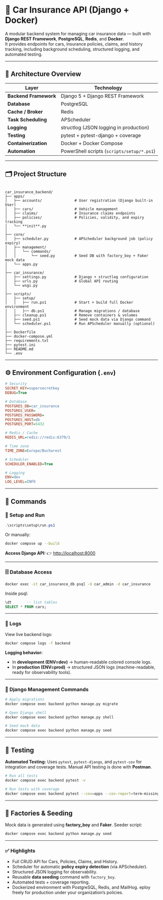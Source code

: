 # 🚗 Car Insurance API (Django + Docker)

A modular backend system for managing car insurance data — built with **Django REST Framework**, **PostgreSQL**, **Redis**, and **Docker**.  
It provides endpoints for cars, insurance policies, claims, and history tracking, including background scheduling, structured logging, and automated testing.

---

## 🧱 Architecture Overview

| Layer | Technology |
|-------|-------------|
| **Backend Framework** | Django 5 + Django REST Framework |
| **Database** | PostgreSQL |
| **Cache / Broker** | Redis |
| **Task Scheduling** | APScheduler |
| **Logging** | structlog (JSON logging in production) |
| **Testing** | pytest + pytest-django + coverage |
| **Containerization** | Docker + Docker Compose |
| **Automation** | PowerShell scripts (`scripts/setup/*.ps1`) |

---

## 🗂 Project Structure

```

car_insurance_backend/
├── apps/
│   ├── accounts/               # User registration (Django built-in User)
│   ├── cars/                   # Vehicle management
│   ├── claims/                 # Insurance claims endpoints
│   ├── policies/               # Policies, validity, and expiry tracking
│   └── **init**.py
│
├── core/
│   ├── scheduler.py            # APScheduler background job (policy expiry)
│   ├── management/
│   │   └── commands/
│   │       └── seed.py         # Seed DB with factory_boy + Faker mock data
│   └── apps.py
│
├── car_insurance/
│   ├── settings.py             # Django + structlog configuration
│   ├── urls.py                 # Global API routing
│   └── wsgi.py
│
├── scripts/
│   ├── setup/
│   │   ├── run.ps1             # Start + build full Docker environment
│   │   ├── db.ps1              # Manage migrations / database
│   ├── cleanup.ps1             # Remove containers & volumes
│   ├── seed.ps1                # Seed mock data via Django command
│   └── scheduler.ps1           # Run APScheduler manually (optional)
│
├── Dockerfile
├── docker-compose.yml
├── requirements.txt
├── pytest.ini
├── README.md
└── .env

````

---

## ⚙️ Environment Configuration (`.env`)

```ini
# Security
SECRET_KEY=supersecretkey
DEBUG=True

# Database
POSTGRES_DB=car_insurance
POSTGRES_USER=
POSTGRES_PASSWORD=
POSTGRES_HOST=db
POSTGRES_PORT=5432

# Redis / Cache
REDIS_URL=redis://redis:6379/1

# Time zone
TIME_ZONE=Europe/Bucharest

# Scheduler
SCHEDULER_ENABLED=True

# Logging
ENV=dev
LOG_LEVEL=INFO
````

---

## 🧰 Commands

### 🔧 Setup and Run

```powershell
.\scripts\setup\run.ps1
```

Or manually:

```bash
docker compose up --build
```

**Access Django API:**
👉 [http://localhost:8000](http://localhost:8000)

---

### 🗄️ Database Access

```bash
docker exec -it car_insurance_db psql -U car_admin -d car_insurance
```

Inside psql:

```sql
\dt       -- list tables
SELECT * FROM cars;
```

---

### 🧾 Logs

View live backend logs:

```bash
docker compose logs -f backend
```

**Logging behavior:**

* In **development (ENV=dev)** → human-readable colored console logs.
* In **production (ENV=prod)** → structured JSON logs (machine-readable, ready for observability tools).

---

### 🧩 Django Management Commands

```bash
# Apply migrations
docker compose exec backend python manage.py migrate

# Open Django shell
docker compose exec backend python manage.py shell

# Seed mock data
docker compose exec backend python manage.py seed
```

---

## 🧪 Testing

**Automated Testing:**
Uses `pytest`, `pytest-django`, and `pytest-cov` for integration and coverage tests.
Manual API testing is done with **Postman**.

```bash
# Run all tests
docker compose exec backend pytest -v

# Run tests with coverage
docker compose exec backend pytest --cov=apps --cov-report=term-missing -v
```

---

## 🧰 Factories & Seeding

Mock data is generated using **factory_boy** and **Faker**. Seeder script:

```bash
docker compose exec backend python manage.py seed
```
---

### ✅ Highlights

* Full CRUD API for Cars, Policies, Claims, and History.
* Scheduler for automatic **policy expiry detection** (via APScheduler).
* Structured JSON logging for observability.
* Reusable **data seeding** command with `factory_boy`.
* Automated tests + coverage reporting.
* Dockerized environment with PostgreSQL, Redis, and MailHog.
eploy freely for production under your organization’s policies.

```
```
